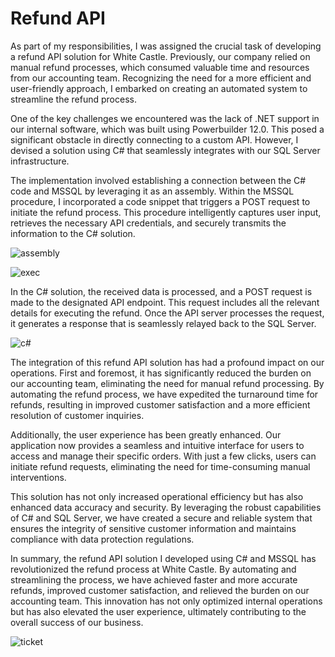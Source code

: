 # Refund API

As part of my responsibilities, I was assigned the crucial task of developing a refund API solution for White Castle. Previously, our company relied on manual refund processes, which consumed valuable time and resources from our accounting team. Recognizing the need for a more efficient and user-friendly approach, I embarked on creating an automated system to streamline the refund process.

One of the key challenges we encountered was the lack of .NET support in our internal software, which was built using Powerbuilder 12.0. This posed a significant obstacle in directly connecting to a custom API. However, I devised a solution using C# that seamlessly integrates with our SQL Server infrastructure.

The implementation involved establishing a connection between the C# code and MSSQL by leveraging it as an assembly. Within the MSSQL procedure, I incorporated a code snippet that triggers a POST request to initiate the refund process. This procedure intelligently captures user input, retrieves the necessary API credentials, and securely transmits the information to the C# solution.

![assembly](https://github.com/temuulino/refundAPI/assets/72473361/7eab73d2-ec46-4205-89dd-666ece8dd992)

![exec](https://github.com/temuulino/refundAPI/assets/72473361/cb19147b-66e5-41bd-9859-0222ed997ac3)

In the C# solution, the received data is processed, and a POST request is made to the designated API endpoint. This request includes all the relevant details for executing the refund. Once the API server processes the request, it generates a response that is seamlessly relayed back to the SQL Server.

![c#](https://github.com/temuulino/refundAPI/assets/72473361/50fc7f42-bcee-4a1a-8f98-665b23969c9e)

The integration of this refund API solution has had a profound impact on our operations. First and foremost, it has significantly reduced the burden on our accounting team, eliminating the need for manual refund processing. By automating the refund process, we have expedited the turnaround time for refunds, resulting in improved customer satisfaction and a more efficient resolution of customer inquiries.

Additionally, the user experience has been greatly enhanced. Our application now provides a seamless and intuitive interface for users to access and manage their specific orders. With just a few clicks, users can initiate refund requests, eliminating the need for time-consuming manual interventions.

This solution has not only increased operational efficiency but has also enhanced data accuracy and security. By leveraging the robust capabilities of C# and SQL Server, we have created a secure and reliable system that ensures the integrity of sensitive customer information and maintains compliance with data protection regulations.

In summary, the refund API solution I developed using C# and MSSQL has revolutionized the refund process at White Castle. By automating and streamlining the process, we have achieved faster and more accurate refunds, improved customer satisfaction, and relieved the burden on our accounting team. This innovation has not only optimized internal operations but has also elevated the user experience, ultimately contributing to the overall success of our business.

![ticket](https://github.com/temuulino/refundAPI/assets/72473361/b38faa81-3964-4db4-a9d0-a3b2c88628ca)

